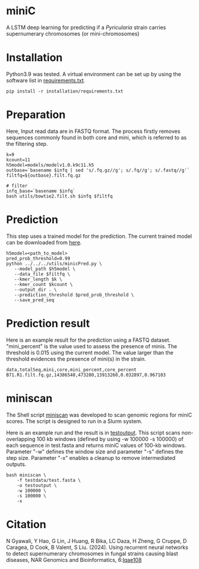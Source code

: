 # miniC
A LSTM deep learning for predicting if a *Pyricularia* strain carries supernumerary chromosomes (or mini-chromosomes)

# Installation
Python3.9 was tested. A virtual environment can be set up by using the software list in [requirements.txt](installation/requirements.txt).
```
pip install -r installation/requirements.txt
```

# Preparation
Here, Input read data are in FASTQ format. The process firstly removes sequences commonly found in both core and mini, which is referred to as the filtering step.  
```
k=9
kcount=11
h5model=models/modelv1.0.k9c11.h5
outbase=`basename $infq | sed 's/.fq.gz//g'; s/.fq//g'; s/.fastq//g'`
filtfq=${outbase}.filt.fq.gz

# filter
infq_base=`basename $infq`
bash utils/bowtie2.filt.sh $infq $filtfq
```

# Prediction
This step uses a trained model for the prediction. The current trained model can be downloaded from [here](https://people.beocat.ksu.edu/~liu3zhen/models/model_final.h5).

```
h5model=<path_to_model>
pred_prob_threshold=0.99
python ../../../utils/minicPred.py \
   --model_path $h5model \
   --data_file $filtfq \
   --kmer_length $k \
   --kmer_count $kcount \
   --output_dir . \
   --prediction_threshold $pred_prob_threshold \
   --save_pred_seq
```

# Prediction result
Here is an example result for the prediction using a FASTQ dataset. "mini_percent" is the value used to assess the presence of minis. The threshold is 0.015 using the current model. The value larger than the threshold evidences the presence of mini(s) in the strain.   
```
data,totalSeq,mini,core,mini_percent,core_percent
B71.R1.filt.fq.gz,14386540,473280,13913260,0.032897,0.967103
```

# miniscan
The Shell script [miniscan](https://raw.githubusercontent.com/PlantG3/miniC/refs/heads/main/miniscan/miniscan) was developed to scan genomic regions for miniC scores. The script is designed to run in a Slurm system.  

Here is an example run and the result is in [testoutput](https://github.com/PlantG3/miniC/tree/main/miniscan/testoutput). This script scans non-overlapping 100 kb windows (defined by using -w 100000 -s 100000) of each sequence in test.fasta and returns miniC values of 100-kb windows. Parameter "-w" defines the window size and parameter "-s" defines the step size. Parameter "-x" enables a cleanup to remove intermediated outputs.  
```
bash miniscan \
	-f testdata/test.fasta \
	-o testoutput \
	-w 100000 \
	-s 100000 \
	-x
```

# Citation
N Gyawali, Y Hao, G Lin, J Huang, R Bika, LC Daza, H Zheng, G Cruppe, D Caragea, D Cook, B Valent, S Liu. (2024). Using recurrent neural networks to detect supernumerary chromosomes in fungal strains causing blast diseases, NAR Genomics and Bioinformatics, 6:[lqae108](https://doi.org/10.1093/nargab/lqae108)

